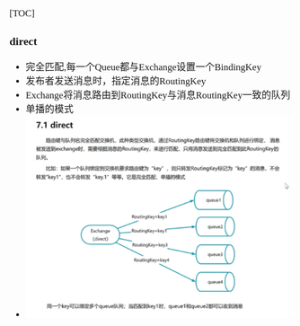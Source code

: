 <span  style="font-family: Simsun,serif; font-size: 17px; ">

[TOC]

### direct

- 完全匹配,每一个Queue都与Exchange设置一个BindingKey
- 发布者发送消息时，指定消息的RoutingKey
- Exchange将消息路由到RoutingKey与消息RoutingKey一致的队列
- 单播的模式
- ![](./pic/1.%20direct.jpg)

</span>
